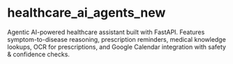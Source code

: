 # healthcare_ai_agents_new
Agentic AI-powered healthcare assistant built with FastAPI.  Features symptom-to-disease reasoning, prescription reminders, medical knowledge lookups,  OCR for prescriptions, and Google Calendar integration with safety &amp; confidence checks.
